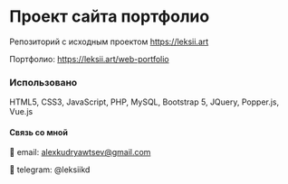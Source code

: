 # Проект сайта портфолио

Репозиторий с исходным проектом https://leksii.art

Портфолио: https://leksii.art/web-portfolio

### Использовано

HTML5, CSS3, JavaScript, PHP, MySQL, Bootstrap 5, JQuery, Popper.js, Vue.js

#### Связь со мной
📧 email: alexkudryawtsev@gmail.com

📱 telegram: @leksiikd
